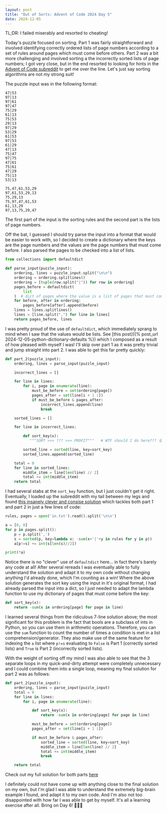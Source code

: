 ```yaml
---
layout: post
title: "Out of Sorts: Advent of Code 2024 Day 5"
date: 2024-12-05
---
```


TL;DR: I failed miserably and resorted to cheating!

Today's puzzle focused on sorting. Part 1 was fairly straightforward and involved identifying correctly ordered lists of page numbers according to a set of rules around pages which must come before others. Part 2 was a bit more challenging and involved sorting a the incorrectly sorted lists of page numbers; I got very close, but in the end resorted to looking for hints in the [Advent of Code subreddit](https://www.reddit.com/r/adventofcode/) to get me over the line. Let's just say sorting algorithms are not my strong suit!

The puzzle input was in the following format:

```
47|53
97|13
97|61
97|47
75|29
61|13
75|53
29|13
97|29
53|29
61|53
97|53
61|29
47|13
75|47
97|75
47|61
75|61
47|29
75|13
53|13

75,47,61,53,29
97,61,53,29,13
75,29,13
75,97,47,61,53
61,13,29
97,13,75,29,47
```

The first part of the input is the sorting rules and the second part is the lists of page numbers.

Off the bat, I guessed I should try parse the input into a format that would be easier to work with, so I decided to create a dictionary where the keys are the page numbers and the values are the page numbers that must come before. I also parsed the pages to be checked into a list of lists.

```python
from collections import defaultdict

def parse_input(puzzle_input):
    ordering, lines = puzzle_input.split("\n\n")
    ordering = ordering.splitlines()
    ordering = [tuple(row.split("|")) for row in ordering]
    pages_before = defaultdict(
        list
    )  # dict of pages where the value is a list of pages that must come before the key
    for before, after in ordering:
        pages_before[after].append(before)
    lines = lines.splitlines()
    lines = [line.split(",") for line in lines]
    return pages_before, lines
```

I was pretty proud of the use of `defaultdict`, which immediately sprang to mind when I saw that the values would be lists. See [this post]({% post_url 2024-12-05-python-dictionary-defaults %}) which I composed as a result of how pleased with myself I was! I'll skip over part 1 as it was pretty trivial and jump straight into part 2. I was able to get this far pretty quickly:


```python
def part_2(puzzle_input):
    ordering, lines = parse_input(puzzle_input)

    incorrect_lines = []

    for line in lines:
        for i, page in enumerate(line):
            must_be_before = set(ordering[page])
            pages_after = set(line[i + 1 :])
            if must_be_before & pages_after:
                incorrect_lines.append(line)
                break

    sorted_lines = []

    for line in incorrect_lines:

        def sort_key(x):
           """SORT >>> ??? >>> PROFIT"""   # WTF should I do here??? 😵

        sorted_line = sorted(line, key=sort_key)
        sorted_lines.append(sorted_line)

    total = 0
    for line in sorted_lines:
        middle_item = line[len(line) // 2]
        total += int(middle_item)
    return total
```

I had several stabs at the `sort_key` function, but I just couldn't get it right. Eventually, I loaded up the subreddit with my tail between my legs and found [this insanely clever and consise solution](https://www.reddit.com/r/adventofcode/comments/1h71eyz/comment/m0i09b0/?utm_source=share&utm_medium=web3x&utm_name=web3xcss&utm_term=1&utm_content=share_button) which tackles both part 1 and part 2 in just a few lines of code:

```python
rules, pages = open('in.txt').read().split('\n\n')

a = [0, 0]
for p in pages.split():
    p = p.split(',')
    s = sorted(p, key=lambda x: -sum(x+'|'+y in rules for y in p))
    a[p!=s] += int(s[len(s)//2])

print(*a)
```

Notice there is no "clever" use of `defaultdict` here... in fact there's barely any code at all! After several rereads I was eventually able to fully understand the solution and adapt it to my own code without changing anything I'd already done, which I'm counting as a win! Where the above solution generates the sort key using the input in it's original format, I had already parsed the input into a dict, so I just needed to adapt the lambda function to use my dictionary of pages that must come before the key:

```python
def sort_key(x):
    return -sum(x in ordering[page] for page in line)
```

I learned several things from the ridiculous 7-line solution above; the most significant for this problem is the fact that bools are a subclass of ints in Python, so you can use them in arithmetic operations. Therefore, you can use the `sum` function to count the number of times a condition is met in a list comprehension/generator. They also make use of the same feature for indexing the `a` list where `p!=s` evaluating to `False` is Part 1 (correctly sorted lists) and `True` is Part 2 (incorrectly sorted lists).

With the weight of sorting off my mind I was also able to see that the 3 separate loops in my quick-and-dirty attempt were completely unnecessary and I could combine them into a single loop, meaning my final solution for part 2 was as follows:

```python
def part_2(puzzle_input):
    ordering, lines = parse_input(puzzle_input)
    total = 0
    for line in lines:
        for i, page in enumerate(line):

            def sort_key(x):
                return -sum(x in ordering[page] for page in line)

            must_be_before = set(ordering[page])
            pages_after = set(line[i + 1 :])

            if must_be_before & pages_after:
                sorted_line = sorted(line, key=sort_key)
                middle_item = line[len(line) // 2]
                total += int(middle_item)
                break

    return total
```

Check out my full solution for both parts [here](https://github.com/nihilok/advent-of-code-2024/blob/main/puzzles/day_5.py)

I definitely could not have come up with anything close to the final solution on my own, but I'm glad I was able to understand the extremely big-brain example I found, and adapt it to my own code. And I'm also not too disappointed with how far I was able to get by myself. It's all a learning exercise after all. Bring on Day 6! 🎄🎅🎁
